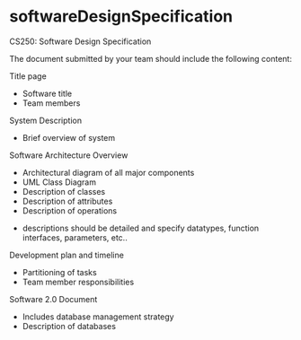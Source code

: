 # softwareDesignSpecification
CS250: Software Design Specification 

The document submitted by your team should include the following content:

Title page
- Software title
- Team members

System Description
- Brief overview of system

Software Architecture Overview
- Architectural diagram of all major components
- UML Class Diagram
- Description of classes
- Description of attributes
- Description of operations
* descriptions should be detailed and specify datatypes, function interfaces, parameters, etc..

Development plan and timeline
- Partitioning of tasks
- Team member responsibilities

Software 2.0 Document
- Includes database management strategy
- Description of databases
